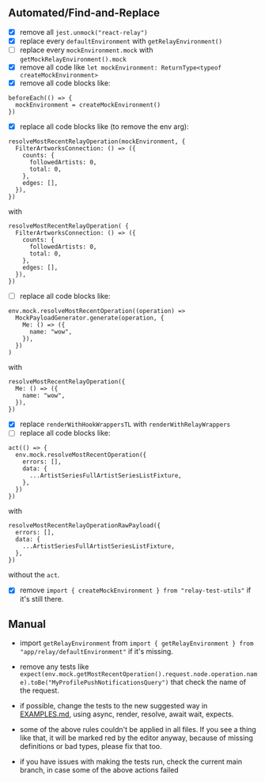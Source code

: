 ## Automated/Find-and-Replace
- [x] remove all `jest.unmock("react-relay")`
- [x] replace every `defaultEnvironment` with `getRelayEnvironment()`
- [ ] replace every `mockEnvironment.mock` with `getMockRelayEnvironment().mock`
- [x] remove all code like `let mockEnvironment: ReturnType<typeof createMockEnvironment>`
- [x] remove all code blocks like:
```
beforeEach(() => {
  mockEnvironment = createMockEnvironment()
})
```
- [x] replace all code blocks like (to remove the env arg):
```
resolveMostRecentRelayOperation(mockEnvironment, {
  FilterArtworksConnection: () => ({
    counts: {
      followedArtists: 0,
      total: 0,
    },
    edges: [],
  }),
})
```
with
```
resolveMostRecentRelayOperation( {
  FilterArtworksConnection: () => ({
    counts: {
      followedArtists: 0,
      total: 0,
    },
    edges: [],
  }),
})
```
- [ ] replace all code blocks like:
```
env.mock.resolveMostRecentOperation((operation) =>
  MockPayloadGenerator.generate(operation, {
    Me: () => ({
      name: "wow",
    }),
  })
)
```
with
```
resolveMostRecentRelayOperation({
  Me: () => ({
    name: "wow",
  }),
})
```
- [x] replace `renderWithHookWrappersTL` with `renderWithRelayWrappers`
- [ ] replace all code blocks like:
```
act(() => {
  env.mock.resolveMostRecentOperation({
    errors: [],
    data: {
      ...ArtistSeriesFullArtistSeriesListFixture,
    },
  })
})
```
with
```
resolveMostRecentRelayOperationRawPayload({
  errors: [],
  data: {
    ...ArtistSeriesFullArtistSeriesListFixture,
  },
})
```
without the `act`.
- [x] remove `import { createMockEnvironment } from "relay-test-utils"` if it's still there.

## Manual
- import `getRelayEnvironment` from `import { getRelayEnvironment } from "app/relay/defaultEnvironment"` if it's missing.
- remove any tests like `expect(env.mock.getMostRecentOperation().request.node.operation.name).toBe("MyProfilePushNotificationsQuery")` that check the name of the request.
- if possible, change the tests to the new suggested way in [EXAMPLES.md](/EXAMPLES.md), using async, render, resolve, await wait, expects.
- some of the above rules couldn't be applied in all files. If you see a thing like that, it will be marked red by the editor anyway, because of missing definitions or bad types, please fix that too.

- if you have issues with making the tests run, check the current main branch, in case some of the above actions failed
